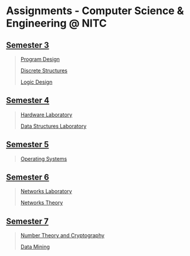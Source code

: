 # Assignments - Computer Science & Engineering @ NITC

## [Semester 3](S3)

> [Program Design](S3/Program_Design)
>
> [Discrete Structures](S3/Discrete_Structures)
>
> [Logic Design](S3/Logic_Design)

## [Semester 4](S4)

> [Hardware Laboratory](S4/HW_Lab)
>
> [Data Structures Laboratory](S4/DS_Lab)

## [Semester 5](S5)

> [Operating Systems](S5/Operating_Systems)

## [Semester 6](S6)

> [Networks Laboratory](S6/networks_lab)
>
> [Networks Theory](S6/networks_theory)

## [Semester 7](S7)

> [Number Theory and Cryptography](S7/NTC)
>
> [Data Mining](S7/DM)